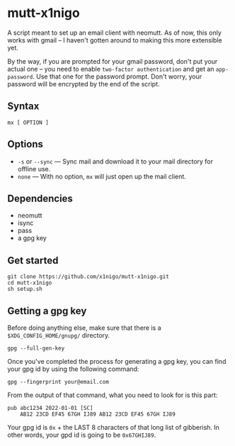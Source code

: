 # mutt-x1nigo
A script meant to set up an email client with neomutt. As of now, this only works with gmail &ndash; I haven't gotten
around to making this more extensible yet.

By the way, if you are prompted for your gmail password, don't put your actual one &ndash; you need to enable `two-factor
authentication` and get an `app-password`. Use that one for the password prompt. Don't worry, your password will be
encrypted by the end of the script.

## Syntax
```
mx [ OPTION ]
```
## Options
- `-s` or `--sync` &ndash;&ndash; Sync mail and download it to your mail directory for offline use.
- `none` &ndash;&ndash; With no option, `mx` will just open up the mail client.

## Dependencies
- neomutt
- isync
- pass
- a gpg key

## Get started
```
git clone https://github.com/x1nigo/mutt-x1nigo.git
cd mutt-x1nigo
sh setup.sh
```

## Getting a gpg key
Before doing anything else, make sure that there is a `$XDG_CONFIG_HOME/gnupg/` directory.
```
gpg --full-gen-key
```
Once you've completed the process for generating a gpg key, you can find your gpg id
by using the following command:
```
gpg --fingerprint your@email.com
```
From the output of that command, what you need to look for is this part:
```
pub abc1234 2022-01-01 [SC]
    AB12 23CD EF45 67GH IJ89 AB12 23CD EF45 67GH IJ89
```
Your gpg id is `0x` + the LAST 8 characters of that long list of gibberish. In other words,
your gpd id is going to be `0x67GHIJ89`.
